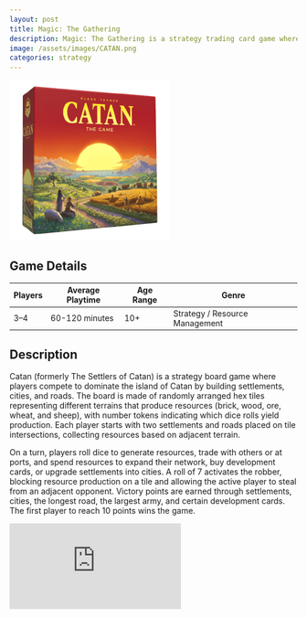 ```yaml
---
layout: post
title: Magic: The Gathering
description: Magic: The Gathering is a strategy trading card game where players use decks of powerful spells, creatures, and artifacts to battle for victory.
image: /assets/images/CATAN.png 
categories: strategy
---
```


<div class="row">
  <!-- Image with .post-img -->
  <div class="col-6 col-12-small">
    <img src="/assets/images/CATAN.png" alt="CATAN" class="post-img">
  </div>

  <!-- Table -->
  <div class="col-6 col-12-small">
    <h2>Game Details</h2>
    <table class="centered-table">
      <thead>
        <tr>
          <th>Players</th>
          <th>Average Playtime</th>
          <th>Age Range</th>
          <th>Genre</th>
        </tr>
      </thead>
      <tbody>
        <tr>
          <td>3–4</td>
          <td>60-120 minutes</td>
          <td>10+</td>
          <td>Strategy / Resource Management</td>
        </tr>
      </tbody>
    </table>
  </div>
</div>
<div class="row">
  <div class="col-12">
    <h2>Description</h2>
    <p>
      Catan (formerly The Settlers of Catan) is a strategy board game where players compete to dominate the island of Catan by building settlements, cities, and roads. The board is made of randomly arranged hex tiles representing different terrains that produce resources (brick, wood, ore, wheat, and sheep), with number tokens indicating which dice rolls yield production. Each player starts with two settlements and roads placed on tile intersections, collecting resources based on adjacent terrain.
    </p>
    <p>
      On a turn, players roll dice to generate resources, trade with others or at ports, and spend resources to expand their network, buy development cards, or upgrade settlements into cities. A roll of 7 activates the robber, blocking resource production on a tile and allowing the active player to steal from an adjacent opponent. Victory points are earned through settlements, cities, the longest road, the largest army, and certain development cards. The first player to reach 10 points wins the game.
    </p>
  </div>
</div>
<div class="video-wrapper">
  <div class="ratio-box">
    <iframe src="https://www.youtube.com/embed/8Yj0Y3GKE40?si=eMzHc3BdcDvr6mPX"
            title="YouTube video player"
            frameborder="0"
            allow="accelerometer; autoplay; clipboard-write; encrypted-media; gyroscope; picture-in-picture; web-share"
            allowfullscreen></iframe>
  </div>
</div>

